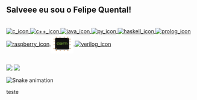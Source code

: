## Salveee eu sou o Felipe Quental!
<div align="center">
  <a href="https://github.com/FQuental">
</div>
<div style="display: inline_block"><br>
  <img align="center" alt="c_icon" height="30" width="40" src="https://cdn.jsdelivr.net/gh/devicons/devicon/icons/c/c-original.svg">
  <img align="center" alt="c++_icon" height="30" width="40" src="https://cdn.jsdelivr.net/gh/devicons/devicon/icons/cplusplus/cplusplus-original.svg">
  <img align="center" alt="java_icon" height="30" width="40" src="https://cdn.jsdelivr.net/gh/devicons/devicon/icons/java/java-plain.svg">
  <img align="center" alt="py_icon" height="30" width="40" src="https://cdn.jsdelivr.net/gh/devicons/devicon/icons/python/python-original.svg">
  <img align="center" alt="haskell_icon" height="30" width="40" src="https://cdn.jsdelivr.net/gh/devicons/devicon/icons/haskell/haskell-original.svg">
  <img align="center" alt="prolog_icon" height="30" width="40" src="https://starbeamrainbowlabs.com/images/logos/swi-prolog.svg">
  <img align="center" alt="raspberry_icon" height="30" width="40" src="https://cdn.jsdelivr.net/gh/devicons/devicon/icons/raspberrypi/raspberrypi-original.svg">
  <img align="center" alt="assembly_icon" height="50" width="60" src="https://raw.githubusercontent.com/github/explore/e495457f5ff28c343f9e422f8e3cf80fd3e80890/topics/assembly/assembly.png">
  <img align="center" alt="verilog_icon" height="30" width="40" src="https://static-00.iconduck.com/assets.00/file-type-verilog-icon-256x256-goe8p7qm.png">

</div>
  
  ##
 <div> 
  <a href = "mailto:felipedoquental@gmail.com"><img src="https://img.shields.io/badge/-Gmail-%23333?style=for-the-badge&logo=gmail&logoColor=white" target="_blank"></a>
  <a href="https://www.linkedin.com/in/felipe-quental-058a17205/" target="_blank"><img src="https://img.shields.io/badge/-LinkedIn-%230077B5?style=for-the-badge&logo=linkedin&logoColor=white" target="_blank"></a> 
 
  ![Snake animation](https://github.com/FQuental/FQuental/blob/output/github-contribution-grid-snake.svg)

</div>

teste

<!--
teste 2
-->
